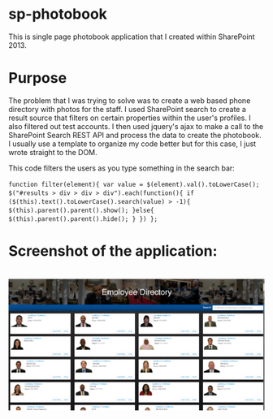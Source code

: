 # sp-photobook
This is single page photobook application that I created within SharePoint 2013.

# Purpose
The problem that I was trying to solve was to create a web based phone directory with photos for the staff. I used SharePoint search to create a result source that filters on certain properties within the user's profiles. I also filtered out test accounts. I then used jquery's ajax to make a call to the SharePoint Search REST API and process the data to create the photobook. I usually use a template to organize my code better but for this case, I just wrote straight to the DOM.

This code filters the users as you type something in the search bar:

`function filter(element){
  var value = $(element).val().toLowerCase();
  $("#results > div > div > div").each(function(){
      if ($(this).text().toLowerCase().search(value) > -1){
          $(this).parent().parent().show();
      }else{
          $(this).parent().parent().hide();
      }
  })
};
`
# Screenshot of the application:
<br/>![Photobook Screeshot](https://github.com/jbhaktul/sp-photobook/blob/master/img/employee-directory.png)
